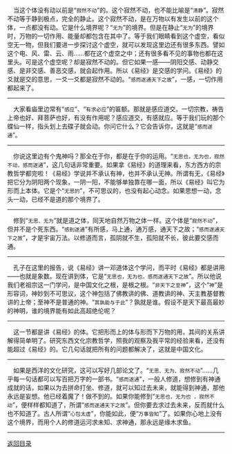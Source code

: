 &emsp;当这个体没有动以前是“``寂然不动``”的。这个寂然不动，也不能比喻是“``清静``”。寂然不动等于静到极点，完全的静止。这个寂然不动，是在万物以有发生以前的这个体，一点都没有动。它是什么境界呢？“``无为``”的境界。但是在静止“``无为``”的境界时，万物的一切作用、能量却都包含在其中了。等于我们眼睛看到这个虚空，看似空无一物，但我们要进一步探讨这个虚空，就可以发现这里边还有很多东西。譬如这个电、风、雷、云、雨……都在这个虚空之中；还有很多看不见的事物也都在这里头。可是这个虚空呢？却是寂然不动的。但它如果一感——阴阳交感、动静交感、是非交感、善恶交感，就会起作用。所以《易经》是交感的学问。《易经》的爻就是交的意思，一爻一爻都是寂然不动的。“``感而遂通天下之故``”，一感，一切作用都起来了。
___
&emsp;大家看庙里边常有“``感应``”、“``有求必应``”的匾额。那就是感应道交。一切宗教，祷告上帝也好、拜菩萨也好，有没有作用呢？感应道交，有感就应。等于我们玩的那个蝶仙一样，指头划上去碟子就会动。你问它什么？它会告诉你，这就是“``感而遂通``”。
___
&emsp;你说这里边有个鬼神吗？那全在于你，都是在于你的运用。“``无思也，无为也，寂然不动，感而遂通``”，这几句话非常重要。如果拿《易经》的道理来看，东方西方的宗教哲学都完啦！《易经》学说并不承认有神，也并不承认无神。所谓有无，《易经》把它分为阴阳两个现象，一阴一阳，不能够单独靠在哪一面，所以《易经》叫它为形而上本体。它是个“``无思的``”，不可思议的，也没有起心动念。如果思想一动，念头一动，已经不是道的那个境界了。
___
&emsp;修到“``无思、无为``”就是道之体，同天地自然万物之体一样。这个体是“``寂然不动``”，但并不是个死东西。“``感到遂通``”有所感，马上通，通万感，通天下之故；“``感而遂通天下之故``”，才是宇宙万法。以修道而言，孤阴就不生，孤阳就不长，彼此要交感而通。
___
&emsp;孔子在这里的报告，说《易经》讲一邓道体这个学问，而平时《易经》都是讲用——也就是象数。现在讲到体，它是“``无思也，无为也，感而遂通天下之故``”。所以他说我们老祖宗这一门学问，是中国文化之根，是根之根。“``非天下之至神``”，这个“``神``”是形容词，神妙到不可思议，这个神包括了佛教讲的佛、道教讲的神、天主教基督教讲的上帝；至神不是普通的神。“``其孰能与于此``”？孰就是谁。假设不是天下最高最妙的神明，谁的境界能有如此高超绝伦呢？
___
&emsp;这一节都是讲《易经》的体。它把形而上的体与形而下万物的用，其间的关系讲解得简单明了。研究东西文化宗教哲学，照我的观察及我平常的经验来看，还没有能超过《易经》的。它几句话就把所有的问题都解决了，这就是中国文化。
___
&emsp;如果是西洋的文化研究，这可以写好几部论文了。“``无思、无为、寂然不动``”……几乎每一句话都可以写百把万字的一部书。“``感而遂通``”，一般人修道，想修到有神通成就的话，如果以为去拼命打坐、修道，就可以知过去未来，就能得到神通，那他永远是妄想。他已经着魔了！做不到的。如果你能修到“``无思也，无为也 ，寂然不动``”，便样样都知道了，所谓“``感而遂通天下之故``”。但你要去求过去未来，反而就什么也不知道了。古人所谓“``心包太虚``”，你能如此，便“``万事皆知``”了。如果你心地上没有这个境界，而用个人的修道运河求未知、求神通，那永远是缘木求鱼。
___
[返回目录](../../../master/README.md#目录)